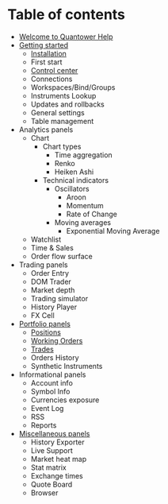 # Table of contents

* [Welcome to Quantower Help](README.md)
* [Getting started](control-center-and-interface/README.md)
  * [Installation](control-center-and-interface/installation.md)
  * First start
  * [Control center](control-center-and-interface/positions-panel.md)
  * Connections
  * Workspaces/Bind/Groups
  * Instruments Lookup
  * Updates and rollbacks
  * General settings
  * Table management
* Analytics panels
  * Chart
    * Chart types
      * Time aggregation
      * Renko
      * Heiken Ashi
    * Technical indicators
      * Oscillators
        * Aroon
        * Momentum
        * Rate of Change
      * Moving averages
        * Exponential Moving Average
  * Watchlist
  * Time & Sales
  * Order flow surface
* Trading panels
  * Order Entry
  * DOM Trader
  * Market depth
  * Trading simulator
  * History Player
  * FX Cell
* [Portfolio panels](portfolio-panels/README.md)
  * [Positions](portfolio-panels/positions.md)
  * [Working Orders](portfolio-panels/working-orders.md)
  * [Trades](portfolio-panels/trades.md)
  * Orders History
  * Synthetic Instruments
* Informational panels
  * Account info
  * Symbol Info
  * Currencies exposure
  * Event Log
  * RSS
  * Reports
* [Miscellaneous panels](misc/README.md)
  * History Exporter
  * Live Support
  * Market heat map
  * Stat matrix
  * Exchange times
  * Quote Board
  * Browser

